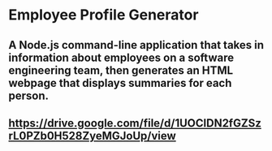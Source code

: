 # Employee Profile Generator 

## A Node.js command-line application that takes in information about employees on a software engineering team, then generates an HTML webpage that displays summaries for each person.

## https://drive.google.com/file/d/1UOClDN2fGZSzrL0PZb0H528ZyeMGJoUp/view